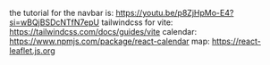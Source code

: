 
the tutorial for the navbar is: https://youtu.be/p8ZjHpMo-E4?si=wBQjBSDcNTfN7epU
tailwindcss for vite: https://tailwindcss.com/docs/guides/vite
calendar: https://www.npmjs.com/package/react-calendar
map: https://react-leaflet.js.org